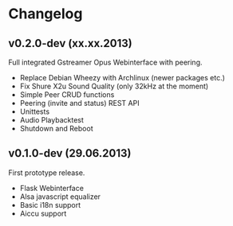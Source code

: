 # Changelog

## v0.2.0-dev (xx.xx.2013)
Full integrated Gstreamer Opus Webinterface with peering.

- Replace Debian Wheezy with Archlinux (newer packages etc.)
- Fix Shure X2u Sound Quality (only 32kHz at the moment)
- Simple Peer CRUD functions
- Peering (invite and status) REST API
- Unittests
- Audio Playbacktest
- Shutdown and Reboot

## v0.1.0-dev (29.06.2013)
First prototype release.

- Flask Webinterface
- Alsa javascript equalizer
- Basic i18n support
- Aiccu support

